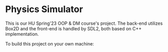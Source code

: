 # Physics Simulator
This is our HU Spring'23 OOP & DM course's project. The back-end utilizes Box2D and the front-end is handled by SDL2, both based on C++ implementation.

To build this project on your own machine:

